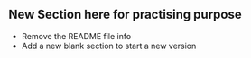 ## New Section here for practising purpose
- Remove the README file info
- Add a new blank section to start a new version
